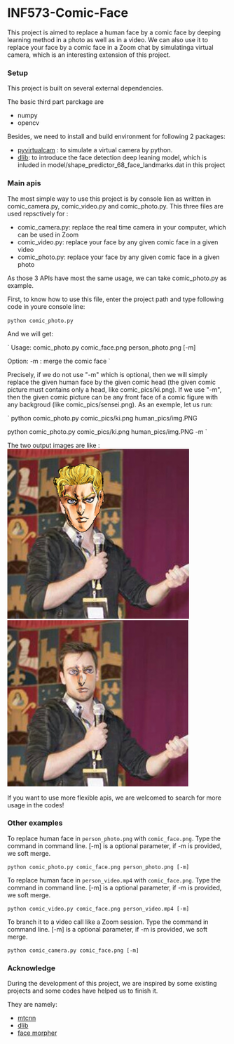 # INF573-Comic-Face

This project is aimed to replace a human face by a comic face by deeping learning method in a photo as well as in a video. We can also use it to replace your face by a comic face in a Zoom chat by simulatinga virtual camera, which is an interesting extension of this project.

### Setup

This project is built on several external dependencies.

The basic third part parckage are
* numpy
* opencv

Besides, we need to install and build environment for following 2 packages:
* [pyvirtualcam](https://github.com/letmaik/pyvirtualcam) : to simulate a virtual camera by python.
* [dlib](http://dlib.net/): to introduce the face detection deep leaning model, which is inluded in model/shape_predictor_68_face_landmarks.dat in this project

### Main apis

The most simple way to use this project is by console lien as written in comic_camera.py, comic_video.py and comic_photo.py. This three files are used repsctively for :

* comic_camera.py: replace the real time camera in your computer, which can be used in Zoom
* comic_video.py: replace your face by any given comic face in a given video
* comic_photo.py: replace your face by any given comic face in a given photo

As those 3 APIs have most the same usage, we can take comic_photo.py as example.

First, to know how to use this file, enter the project path and type following code in youre console line:

`
python comic_photo.py
`

And we will get:

`
Usage: comic_photo.py comic_face.png person_photo.png [-m]

Option: -m : merge the comic face
`

Precisely, if we do not use "-m" which is optional, then we will simply replace the given human face by the given comic head (the given comic picture must contains only a head, like comic_pics/ki.png).
If we use "-m", then the given comic picture can be any front face of a comic figure with any backgroud (like comic_pics/sensei.png).
As an exemple, let us run:

`
python comic_photo.py comic_pics/ki.png human_pics/img.PNG

python comic_photo.py comic_pics/ki.png human_pics/img.PNG -m
`

The two output images are like :
![res1](results/replace.png "replacement result")![res2](results/merge.png "merged result")

If you want to use more flexible apis, we are welcomed to search for more usage in the codes!


### Other examples

To replace human face in `person_photo.png` with `comic_face.png`.
Type the command in command line. [-m] is a optional parameter, if -m is provided, we soft merge.

```shell
python comic_photo.py comic_face.png person_photo.png [-m]
```

To replace human face in `person_video.mp4` with `comic_face.png`.
Type the command in command line. [-m] is a optional parameter, if -m is provided, we soft merge.

```shell
python comic_video.py comic_face.png person_video.mp4 [-m]
```

To branch it to a video call like a Zoom session.
Type the command in command line. [-m] is a optional parameter, if -m is provided, we soft merge.

```shell
python comic_camera.py comic_face.png [-m]
```



### Acknowledge

During the development of this project, we are inspired by some existing projects and some codes have helped us to finish it.

They are namely:

* [mtcnn](https://github.com/ipazc/mtcnn)
* [dlib](https://github.com/davisking/dlib)
* [face morpher](https://github.com/alyssaq/face_morpher)
